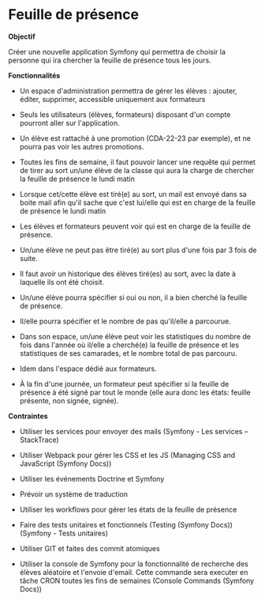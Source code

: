 ﻿# Feuille de présence 
 
**Objectif**

Créer une nouvelle application Symfony qui permettra de choisir la personne qui ira chercher la feuille de présence tous les jours.

**Fonctionnalités**

* Un espace d'administration permettra de gérer les élèves : ajouter, éditer, supprimer, accessible uniquement aux formateurs

* Seuls les utilisateurs (élèves, formateurs) disposant d'un compte pourront aller sur l'application.

* Un élève est rattaché à une promotion (CDA-22-23 par exemple), et ne pourra pas voir les autres promotions.

* Toutes les fins de semaine, il faut pouvoir lancer une requête qui permet de tirer au sort un/une élève de la classe qui aura la charge de chercher la feuille de présence le lundi matin

* Lorsque cet/cette élève est tiré(e) au sort, un mail est envoyé dans sa boite mail afin qu'il sache que c'est lui/elle qui est en charge de la feuille de présence le lundi matin

* Les élèves et formateurs peuvent voir qui est en charge de la feuille de présence.

* Un/une élève ne peut pas être tiré(e) au sort plus d'une fois par 3 fois de suite.

* Il faut avoir un historique des élèves tiré(es) au sort, avec la date à laquelle ils ont été choisit.

* Un/une élève pourra spécifier si oui ou non, il a bien cherché la feuille de présence.

* Il/elle pourra spécifier et le nombre de pas qu'il/elle a parcourue.

* Dans son espace, un/une élève peut voir les statistiques du nombre de fois dans l'année où il/elle a cherché(e) la feuille de présence et les statistiques de ses camarades, et le nombre total de pas parcouru.

* Idem dans l'espace dédié aux formateurs.

* À la fin d'une journée, un formateur peut spécifier si la feuille de présence à été signé par tout le monde (elle aura donc les états: feuille présente, non signée, signée).

**Contraintes**

+ Utiliser les services pour envoyer des mails (Symfony - Les services – StackTrace)

* Utiliser Webpack pour gérer les CSS et les JS (Managing CSS and JavaScript (Symfony Docs))

* Utiliser les événements Doctrine et Symfony

* Prévoir un système de traduction

* Utiliser les workflows pour gérer les états de la feuille de présence

* Faire des tests unitaires et fonctionnels (Testing (Symfony Docs)) (Symfony - Tests unitaires)

* Utiliser GIT et faites des commit atomiques

* Utiliser la console de Symfony pour la fonctionnalité de recherche des élèves aléatoire et l'envoie d'email. Cette commande sera executer en tâche CRON toutes les fins de semaines (Console Commands (Symfony Docs))


